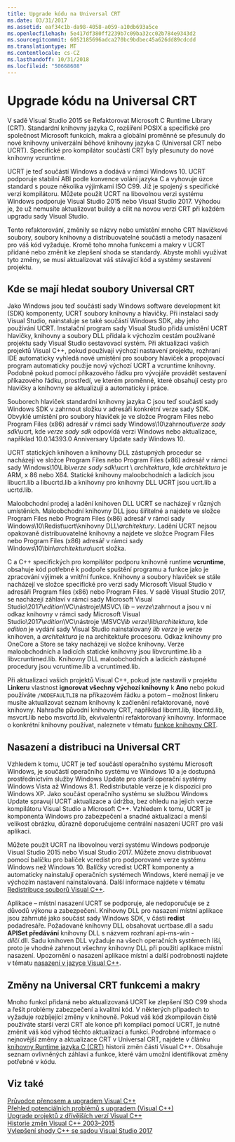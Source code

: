 ```yaml
---
title: Upgrade kódu na Universal CRT
ms.date: 03/31/2017
ms.assetid: eaf34c1b-da98-4058-a059-a10db693a5ce
ms.openlocfilehash: 5e417df380ff2239b7c09ba32cc02b784e9343d2
ms.sourcegitcommit: 6052185696adca270bc9bdbec45a626dd89cdcdd
ms.translationtype: MT
ms.contentlocale: cs-CZ
ms.lasthandoff: 10/31/2018
ms.locfileid: "50668608"
---
```

# <a name="upgrade-your-code-to-the-universal-crt"></a>Upgrade kódu na Universal CRT

V sadě Visual Studio 2015 se Refaktorovat Microsoft C Runtime Library (CRT). Standardní knihovny jazyka C, rozšíření POSIX a specifické pro společnost Microsoft funkcích, makra a globální proměnné se přesunuly do nové knihovny univerzální běhové knihovny jazyka C (Universal CRT nebo UCRT). Specifické pro kompilátor součástí CRT byly přesunuty do nové knihovny vcruntime.

UCRT je teď součástí Windows a dodává v rámci Windows 10. UCRT podporuje stabilní ABI podle konvence volání jazyka C a vyhovuje úzce standard s pouze několika výjimkami ISO C99. Již je spojený s specifické verzi kompilátoru. Můžete použít UCRT na libovolnou verzi systému Windows podporuje Visual Studio 2015 nebo Visual Studio 2017. Výhodou je, že už nemusíte aktualizovat buildy a cílit na novou verzi CRT při každém upgradu sady Visual Studio.

Tento refaktorování, změnily se názvy nebo umístění mnoho CRT hlavičkové soubory, soubory knihovny a distribuovatelné součásti a metody nasazení pro váš kód vyžaduje. Kromě toho mnoha funkcemi a makry v UCRT přidané nebo změnit ke zlepšení shoda se standardy. Abyste mohli využívat tyto změny, se musí aktualizovat váš stávající kód a systémy sestavení projektu.

## <a name="where-to-find-the-universal-crt-files"></a>Kde se mají hledat soubory Universal CRT

Jako Windows jsou teď součástí sady Windows software development kit (SDK) komponenty, UCRT soubory knihovny a hlavičky. Při instalaci sady Visual Studio, nainstaluje se také součástí Windows SDK, aby jeho používání UCRT. Instalační program sady Visual Studio přidá umístění UCRT hlavičky, knihovny a soubory DLL přidala k výchozím cestám používané projektu sady Visual Studio sestavovací systém. Při aktualizaci vašich projektů Visual C++, pokud používají výchozí nastavení projektu, rozhraní IDE automaticky vyhledá nové umístění pro soubory hlaviček a propojovací program automaticky použije nový výchozí UCRT a vcruntime knihovny. Podobně pokud pomocí příkazového řádku pro vývojáře provádět sestavení příkazového řádku, prostředí, ve kterém proměnné, které obsahují cesty pro hlavičky a knihovny se aktualizují a automaticky i práce.

Souborech hlaviček standardní knihovny jazyka C jsou teď součástí sady Windows SDK v zahrnout složku v adresáři konkrétní verze sady SDK. Obvyklé umístění pro soubory hlaviček je ve složce Program Files nebo Program Files (x86) adresář v rámci sady Windows\\10\\zahrnout\\_verze sady sdk_\\ucrt, kde _verze sady sdk_ odpovídá verzi Windows nebo aktualizace, například 10.0.14393.0 Anniversary Update sady Windows 10.

UCRT statických knihoven a knihovny DLL zástupných procedur se nacházejí ve složce Program Files nebo Program Files (x86) adresář v rámci sady Windows\\10\\Lib\\_verze sady sdk_\\ucrt \\ _architektura_, kde _architektura_ je ARM, x 86 nebo X64. Statické knihovny maloobchodních a ladicích jsou libucrt.lib a libucrtd.lib a knihovny pro knihovny DLL UCRT jsou ucrt.lib a ucrtd.lib.

Maloobchodní prodej a ladění knihoven DLL UCRT se nacházejí v různých umístěních. Maloobchodní knihovny DLL jsou šiřitelné a najdete ve složce Program Files nebo Program Files (x86) adresář v rámci sady Windows\\10\\Redist\\ucrt\\knihovny DLL\\_architektury_\. Ladění UCRT nejsou opakovaně distribuovatelné knihovny a najdete ve složce Program Files nebo Program Files (x86) adresář v rámci sady Windows\\10\\bin\\_architektura_\\ucrt složka.

C a C++ specifických pro kompilátor podporu knihovně runtime **vcruntime**, obsahuje kód potřebné k podpoře spuštění programu a funkce jako je zpracování výjimek a vnitřní funkce. Knihovny a soubory hlaviček se stále nacházejí ve složce specifické pro verzi sady Microsoft Visual Studio v adresáři Program files (x86) nebo Program Files. V sadě Visual Studio 2017, se nacházejí záhlaví v rámci sady Microsoft Visual Studio\\2017\\_edition_\\VC\\nástroje\\MSVC\\  _lib – verze_\\zahrnout a jsou v ní odkaz knihovny v rámci sady Microsoft Visual Studio\\2017\\_edition_\\VC\\nástroje \\MSVC\\_lib verze_\\lib\\_architektura_, kde _edition_ je vydání sady Visual Studio nainstalovaný _lib verze_ je verze knihoven, a _architektura_ je na architektuře procesoru. Odkaz knihovny pro OneCore a Store se taky nacházejí ve složce knihovny. Verze maloobchodních a ladicích statické knihovny jsou libvcruntime.lib a libvcruntimed.lib. Knihovny DLL maloobchodních a ladicích zástupné procedury jsou vcruntime.lib a vcruntimed.lib.

Při aktualizaci vašich projektů Visual C++, pokud jste nastavili v projektu **Linkeru** vlastnost **ignorovat všechny výchozí knihovny** k **Ano** nebo pokud používáte `/NODEFAULTLIB` na příkazovém řádku a potom – možnost linkeru musíte aktualizovat seznam knihovny k začlenění refaktorované, nové knihovny. Nahraďte původní knihovny CRT, například libcmt.lib, libcmtd.lib, msvcrt.lib nebo msvcrtd.lib, ekvivalentní refaktorovaný knihovny. Informace o konkrétní knihovny používat, naleznete v tématu [funkce knihovny CRT](../c-runtime-library/crt-library-features.md).

## <a name="deployment-and-redistribution-of-the-universal-crt"></a>Nasazení a distribuci na Universal CRT

Vzhledem k tomu, UCRT je teď součástí operačního systému Microsoft Windows, je součástí operačního systému ve Windows 10 a je dostupná prostřednictvím služby Windows Update pro starší operační systémy Windows Vista až Windows 8.1. Redistributable verze je k dispozici pro Windows XP. Jako součást operačního systému se službou Windows Update spravují UCRT aktualizace a údržba, bez ohledu na jejich verze kompilátoru Visual Studio a Microsoft C++. Vzhledem k tomu, UCRT je komponenta Windows pro zabezpečení a snadné aktualizací a menší velikost obrázku, důrazně doporučujeme centrální nasazení UCRT pro vaši aplikaci.

Můžete použít UCRT na libovolnou verzi systému Windows podporuje Visual Studio 2015 nebo Visual Studio 2017. Můžete znovu distribuovat pomocí balíčku pro balíček vcredist pro podporované verze systému Windows než Windows 10. Balíčky vcredist UCRT komponenty a automaticky nainstalují operačních systémech Windows, které nemají je ve výchozím nastavení nainstalovaná. Další informace najdete v tématu [Redistribuce souborů Visual C++](../ide/redistributing-visual-cpp-files.md).

Aplikace – místní nasazení UCRT se podporuje, ale nedoporučuje se z důvodů výkonu a zabezpečení. Knihovny DLL pro nasazení místní aplikace jsou zahrnuté jako součást sady Windows SDK, v části **redist** podadresáře. Požadované knihovny DLL obsahovat ucrtbase.dll a sadu **APISet předávání** knihovny DLL s názvem rozhraní api-ms-win -_dílčí_.dll. Sadu knihoven DLL vyžaduje na všech operačních systémech liší, proto je vhodné zahrnout všechny knihovny DLL při použití aplikace místní nasazení. Upozornění o nasazení aplikace místní a další podrobnosti najdete v tématu [nasazení v jazyce Visual C++](../ide/deployment-in-visual-cpp.md).

## <a name="changes-to-the-universal-crt-functions-and-macros"></a>Změny na Universal CRT funkcemi a makry

Mnoho funkcí přidaná nebo aktualizovaná UCRT ke zlepšení ISO C99 shoda a řešit problémy zabezpečení a kvalitní kód. V některých případech to vyžaduje rozbíjející změny v knihovně. Pokud váš kód zkompilován čistě používáte starší verzi CRT ale konce při kompilaci pomocí UCRT, je nutné změnit váš kód výhod těchto aktualizací a funkcí. Podrobné informace o nejnovější změny a aktualizace CRT v Universal CRT, najdete v článku [knihovny Runtime jazyka C (CRT)](visual-cpp-change-history-2003-2015.md#BK_CRT) historii změn části Visual C++. Obsahuje seznam ovlivněných záhlaví a funkce, které vám umožní identifikovat změny potřebné v kódu.

## <a name="see-also"></a>Viz také

[Průvodce přenosem a upgradem Visual C++](visual-cpp-porting-and-upgrading-guide.md)<br/>
[Přehled potenciálních problémů s upgradem (Visual C++)](overview-of-potential-upgrade-issues-visual-cpp.md)<br/>
[Upgrade projektů z dřívějších verzí Visual C++](upgrading-projects-from-earlier-versions-of-visual-cpp.md)<br/>
[Historie změn Visual C++ 2003–2015](visual-cpp-change-history-2003-2015.md)<br/>
[Vylepšení shody C++ se sadou Visual Studio 2017](../cpp-conformance-improvements-2017.md)